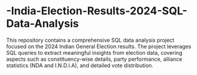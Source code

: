 # -India-Election-Results-2024-SQL-Data-Analysis
This repository contains a comprehensive SQL data analysis project focused on the 2024 Indian General Election results. The project leverages SQL queries to extract meaningful insights from election data, covering aspects such as constituency-wise details, party performance, alliance statistics (NDA and I.N.D.I.A), and detailed vote distribution.
